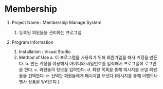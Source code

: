 # Membership
1. Project Name : Membership Manage System
    1. 등록된 회원들을 관리하는 프로그램
    
2. Program Information
    1. Installation : Visual Studio
    2. Method of Use
            a. 이 프로그램을 사용하기 위해 회원가입을 해서 계정을 만든다.
        b. 만든 계정을 이용해서 아이디와 비밀번호를 입력해서 프로그램에 로그인을 한다.
        c. 회원들의 정보를 입력한다.
        d. 회원 목록을 통해 메시지를 보낼 회원들을 선택한다.
        e. 선택한 회원들에게 메시지를 보낸다.(메시지를 통해 이벤트나 행사 상품을 알려준다.)
    
